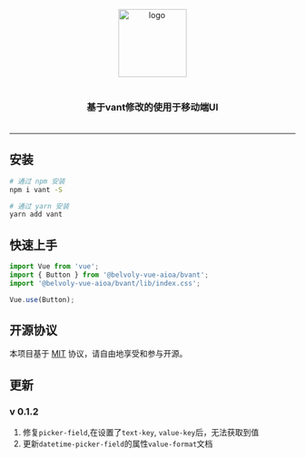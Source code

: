 <p align="center">
    <img alt="logo" src="https://img.yzcdn.cn/vant/logo.png" width="120" style="margin-bottom: 10px;">
</p>
<h3 align="center" style="margin: 30px 0 35px;">基于vant修改的使用于移动端UI</h3>

---

## 安装

```bash
# 通过 npm 安装
npm i vant -S

# 通过 yarn 安装
yarn add vant
```

## 快速上手

```js
import Vue from 'vue';
import { Button } from '@belvoly-vue-aioa/bvant';
import '@belvoly-vue-aioa/bvant/lib/index.css';

Vue.use(Button);
```

## 开源协议

本项目基于 [MIT](https://zh.wikipedia.org/wiki/MIT%E8%A8%B1%E5%8F%AF%E8%AD%89) 协议，请自由地享受和参与开源。


## 更新
### v 0.1.2
1. 修复`picker-field`,在设置了`text-key`, `value-key`后，无法获取到值
2. 更新`datetime-picker-field`的属性`value-format`文档